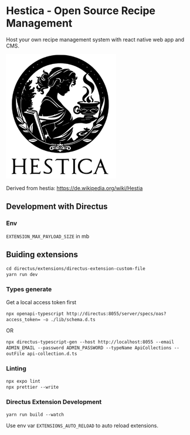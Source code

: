 # Hestica - Open Source Recipe Management
Host your own recipe management system with react native web app and CMS.

<img src="./react-native/assets/hestica.png" width="300" height="340">

Derived from hestia: https://de.wikipedia.org/wiki/Hestia


## Development with Directus
### Env
`EXTENSION_MAX_PAYLOAD_SIZE` in mb

## Buiding extensions
```
cd directus/extensions/directus-extension-custom-file
yarn run dev
```

### Types generate
Get a local access token first
```
npx openapi-typescript http://directus:8055/server/specs/oas?access_token= -o ./lib/schema.d.ts
```

OR

```
npx directus-typescript-gen --host http://localhost:8055 --email ADMIN_EMAIL --password ADMIN_PASSWORD --typeName ApiCollections --outFile api-collection.d.ts
```

### Linting
```
npx expo lint
npx prettier --write
```

### Directus Extension Development
```
yarn run build --watch
```

Use env var `EXTENSIONS_AUTO_RELOAD` to auto reload extensions.